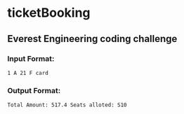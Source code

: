 # ticketBooking
## Everest Engineering coding challenge

### Input Format:
`1
A 21 F
card`

### Output Format:
`Total Amount: 517.4
Seats alloted: S10`
